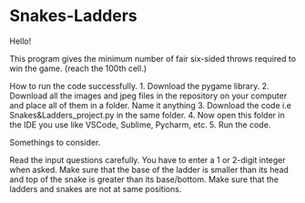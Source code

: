 # Snakes-Ladders

Hello!

This program gives the minimum number of fair six-sided throws required to win the game. (reach the 100th cell.)

How to run the code successfully.
	1. Download the pygame library.
	2. Download all the images and jpeg files in the repository on your computer and place all of them in a folder. Name it anything
	3. Download the code i.e Snakes&Ladders_project.py in the same folder.
	4. Now open this folder in the IDE you use like VSCode, Sublime, Pycharm, etc.
	5. Run the code.

Somethings to consider.

Read the input questions carefully.
You have to enter a 1 or 2-digit integer when asked.
Make sure that the base of the ladder is smaller than its head and top of the snake is greater than its base/bottom.
Make sure that the ladders and snakes are not at same positions.
